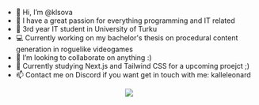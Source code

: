 - 👋 Hi, I’m @klsova
- 👀 I have a great passion for everything programming and IT related
- 🌱 3rd year IT student in University of Turku
- 💻 Currently working on my bachelor's thesis on procedural content generation in roguelike videogames
- 💞️ I’m looking to collaborate on anything :)
- 📖 Currently studying Next.js and Tailwind CSS for a upcoming proejct ;)
- 📫 Contact me on Discord if you want get in touch with me: kalleleonard
<p align="center">
  <a href="https://skillicons.dev">
  <img src="https://skillicons.dev/icons?i=js,html,css,react,java,nodejs,python,sqlite,vercel,express&perline=5" />
  </a>
</p>
